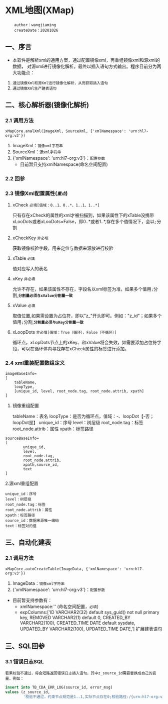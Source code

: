 # XML地图(XMap)
```
    author：wangjiaming
    createDate：20201026
```
    
## 一、序言
- 本软件是解析xml的通用方案，通过配置镜像xml，再重组镜像xml和源xml的数据，
对源xml进行镜像化解析。最终以插入语句方式输出。程序目前分为两大功能点：
1. `通过镜像Xml和源Xml进行镜像化解析，从而获取插入语句`
2. `通过镜像Xml生产建表语句`

## 二、核心解析器(镜像化解析)

### 2.1 调用方法
    xMapCore.analXml(ImageXml, SourceXml, {'xmlNamespace': 'urn:hl7-org:v3'})
1. ImageXml：`镜像xml字符串`
2. SourceXml：`源xml字符串`
3. {'xmlNamespace': 'urn:hl7-org:v3'}：`配置参数`
    - 目前暂只支持xmlNamespace(命名空间配置)
   
### 2.2 回参
 

### 2.3 镜像Xml配置属性(*`重点`*)
1.  xCheck  `必填[值域：0..1、0..*、1..1、1..*]`

    只有存在xCheck的属性的xml才被扫描到，如果该属性下的xTable没携带xLooDots或者xLooDots=False，即0..\*或者1..\*,存在多个值情况下，会以`;`分割

2. xCheckKey `非必填`
        
    获取镜像校验字段，用来定位与数据来源放进行校验
    
3. xTable   `必填`
        
    值对应写入的表名
    
4. xKey `非必填`
        
    允许不存在，如果该属性不存在，字段名以xml标签为准，如果多个值用`;`分割,**`分割量必须与xValue分割量一致`**
   
5. xValue   `必填`
   
    取值位置,如果需设置为占位符，即以"z_"开头即可。例如："z_id"；如果多个值用`;`分割,**`分割量必须与xKey分割量一致`**

6. xLoopDots    `非必填[值域：True（循环），False（不循环）]`

    循环点，xLopDots节点上的xKey、和xValue将会失效，如需要添加占位符字段，可以在循环体内寻找存在xCheck属性的标签进行添加。
        

### 2.4 xml重装配置数组定义
```
imageBaseInfo=
[
    tableName,
    loopType,
    [unique_id, level, root_node.tag, root_node.attrib, xpath]
]
```
        
1. 镜像重组配置


    tableName：表名
    loopType：是否为循环点，值域：-、loopDot【-否；loopDot是】
    unique_id：序号
    level：树层级
    root_node.tag：标签
    root_node.attrib：属性
    xpath：标签路径

```
sourceBaseInfo=
[
        unique_id, 
        level, 
        root_node.tag, 
        root_node.attrib, 
        xpath,source_id,
        text
]
```
    
2.源xml重组配置
    
       
    unique_id：序号
    level：树层级
    root_node.tag：标签
    root_node.attrib：属性
    xpath：标签路径
    source_id：数据来源唯一编码
    text：标签对的值

## 三、自动化建表
### 2.1 调用方法
    xMapCore.autoCreateTable(ImageData, {'xmlNamespace': 'urn:hl7-org:v3'})
1. ImageData：`镜像xml字符串`
3. {'xmlNamespace': 'urn:hl7-org:v3'}：`配置参数`
- 目前暂支持参数有：
    - xmlNamespace:''   (命名空间配置，`必填`)
    - expColumns:['ID               VARCHAR2(32) default sys_guid() not null primary key,
    REMOVED          VARCHAR2(1)  default 0,
    CREATED_BY       VARCHAR2(100),
    CREATED_TIME     DATE         default sysdate,
    UPDATED_BY       VARCHAR2(100),
    UPDATED_TIME     DATE,'] 扩展建表语句

## 三、SQL回参
### 3.1 错误日志SQL
    若果校验不通过，将会短路返回错误日志插入语句，其中z_source_id需要替换成自己的变量，例如：
```sql
insert into TB_CDA_ERR_LOG(source_id, error_msg)
values (z_source_id,
        '校验不通过，约束节点规范是1..1,实际节点存在0;校验路径:/{urn:hl7-org:v3}ClinicalDocument/{urn:hl7-org:v3}recordTarget/{urn:hl7-org:v3}patientRole/{urn:hl7-org:v3}id[root=2.16.156.10011.1.19]')
```
    
